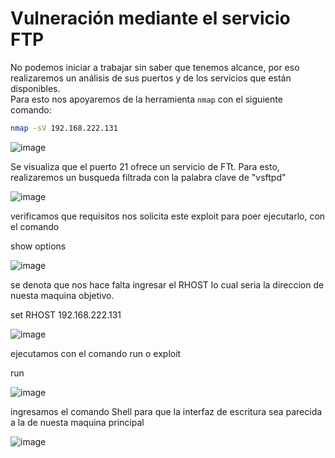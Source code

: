 # Vulneración mediante el servicio FTP

No podemos iniciar a trabajar sin saber que tenemos alcance, por eso realizaremos un análisis de sus puertos y de los servicios que están disponibles.  
Para esto nos apoyaremos de la herramienta `nmap` con el siguiente comando:

```bash
nmap -sV 192.168.222.131 
```

![image](https://github.com/user-attachments/assets/08d5d404-3bf6-40b6-aaba-69b70e00629e)

Se visualiza que el puerto 21 ofrece un servicio de FTt. Para esto, realizaremos un busqueda filtrada con la palabra clave de "vsftpd"

![image](https://github.com/user-attachments/assets/f8dd4e3b-1012-4933-81d1-5745e20061ad)

verificamos que requisitos nos solicita este exploit para poer ejecutarlo, con el comando

show options

![image](https://github.com/user-attachments/assets/bd05d79b-cb1c-4351-a62b-1b2a2a033f17)

se denota que nos hace falta ingresar el RHOST lo cual seria la direccion de nuesta maquina objetivo.

set RHOST 192.168.222.131

![image](https://github.com/user-attachments/assets/c43872ea-942a-468e-8a15-cf547573be03)

ejecutamos con el comando run o exploit

run

![image](https://github.com/user-attachments/assets/2701e9ae-4e27-42fa-a6ea-0bdb4c6a60c8)

ingresamos el comando Shell para que la interfaz de escritura sea parecida a la de nuesta maquina principal

![image](https://github.com/user-attachments/assets/1b94e196-88b3-4214-9324-067df3a14d03)





